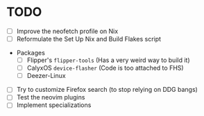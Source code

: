 # TODO

- [ ] Improve the neofetch profile on Nix
- [ ] Reformulate the Set Up Nix and Build Flakes script
- Packages
  - [ ] Flipper's `flipper-tools` (Has a very weird way to build it)
  - [ ] CalyxOS `device-flasher` (Code is too attached to FHS)
  - [ ] Deezer-Linux
- [ ] Try to customize Firefox search (to stop relying on DDG bangs)
- [ ] Test the neovim plugins
- [ ] Implement specializations
